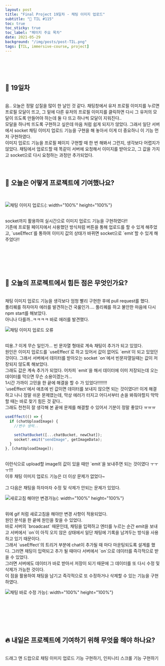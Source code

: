 ```yaml
---
layout: post
title: "Final Project 19일차 - 채팅 이미지 업로드"
subtitle: "📅 TIL #115"
toc: true
toc_sticky: true
toc_label: "페이지 주요 목차"
date: 2021-05-29
background: "/img/posts/post-TIL.png"
tags: [TIL, immersive-course, project]
---
```


<br/>
<br/>
<br/>

## 🔔 19일차

<br/>
음.. 오늘은 정말 삽질을 많이 한 날인 것 같다. 채팅창에서 유저 프로필 이미지를 누르면 프로필 모달이 뜨고, 그 밑에 다른 유저의 프로필 이미지를 클릭하면 다시 그 유저의 모달이 뜨도록 만들어야 하는데 둘 다 뜨고 하나씩 모달이 지워진다..

<br/>
모달을 하나씩 뜨도록 구현하고 싶은데 마음 처럼 쉽게 되지가 않았다. 그래서 일단 서버에서 socket 채팅 이미지 업로드 기능을 구현을 해 놓아서 이게 더 중요하니 이 기능 먼저 구현하였다.

<br/>
이미지 업로드 기능을 프로필 페이지 구현할 때 한 번 해봐서 그런지, 생각보다 어렵지가 않았다. 채팅에서 업로드할 때 똑같이 서버에 요청해서 이미지를 받아오고, 그 값을 가지고 socket으로 다시 요청하는 과정만 추가되었다.

<br/>
<br/>
<br/>

## 💪 오늘은 어떻게 프로젝트에 기여했나요?

<br/>

![채팅 이미지 업로드](https://user-images.githubusercontent.com/75570915/120073371-f3bf5580-c0d2-11eb-96a7-45d8ba57ad2b.gif){: width="100%" height="100%"}

<br/>
socket까지 활용하여 실시간으로 이미지 업로드 기능을 구현하였다!!

<br/>
기존에 프로필 페이지에서 사용했던 방식처럼 버튼을 통해 업로드를 할 수 있게 해주었고, `useEffect`를 통하여 이미지 값의 상태가 바뀌면 socket으로 `emit`할 수 있게 해주었다!!

<br/>
<br/>
<br/>
<br/>
<br/>
<br/>

## 🤔 오늘의 프로젝트에서 힘든 점은 무엇인가요?

<br/>
채팅 이미지 업로드 기능을 생각보다 엄청 빨리 구현한 후에 pull request를 했다.

<br/>
풀리퀘를 하자마자 에러를 발견하는건 국룰인가.... 풀리퀘를 하고 불안한 마음에 다시 npm start를 해보았다.

<br/>
아니나 다를까..ㅋㅋㅋㅋ 바로 에러를 발견했다.

<br/>

![채팅 이미지 업로드 오류](https://user-images.githubusercontent.com/75570915/120071029-421b2700-c0c8-11eb-9ab8-ff7bf4bdc2e5.png)

<br/>
띠용..? 이게 무슨 일인가... 빈 문자열 형태로 계속 채팅이 추가가 되고 있었다.

<br/>
원인은 이미지 업로드를 `useEffect`로 하고 있어서 값이 없어도 `emit`이 되고 있었던 것이다. 그래서 서버에서 데이터를 받아오는 socket `on`에서 빈문자열일때는 값이 저장되지 않도록 해보았다.

<br/>
그래도 값은 계속 추가가 되었다. 어차피 `emit`을 해서 데이터에 이미 저장되는데 오는 데이터를 막으면 무슨 소용이겠는가...

<br/>
1시간 가까이 고민을 한 끝에 해결을 할 수 가 있었다!!!!!!!!

<br/>
`useEffect`에서 애초에 빈 값이면 데이터를 보내지 않으면 되는 것이였다!! 이게 해결하고 나니 정말 쉬운 문제였는데, 막상 에러가 터지고 어디서부터 손을 봐줘야할지 막막할 때는 바로 찾기 힘든 것 같다..

<br/>
그래도 천천히 잘 생각해 본 끝에 문제를 해결할 수 있어서 기분이 정말 좋았다 ㅠㅠㅠ

<br/>

```js
useEffect(() => {
  if (chatUploadImage) {
    //변수 생략..

    setChatBucket([...chatBucket, newChat]);
    socket?.emit("sendImage", getImageData);
  }
}, [chatUploadImage]);
```

<br/>
이런식으로 upload할 image의 값이 있을 때만 `emit`을 보내주면 되는 것이였다 ㅜㅜㅜ!!!

<br/>
이후 채팅 이미지 업로드 기능은 더 이상 문제가 없었다~

<br/>
<br/>
그 다음은 채팅을 하자마자 수정 및 삭제가 안되는 문제가 있었다.

<br/>

![새로고침 해야만 변경가능](https://user-images.githubusercontent.com/75570915/120073375-f5891900-c0d2-11eb-9369-39e638bda296.gif){: width="100%" height="100%"}

<br/>
위에 gif 처럼 새로고침을 해야만 변경 사항이 적용되었다.

<br/>
원인 분석을 한 끝에 원인을 찾을 수 있었다.

<br/>
바로 서버의 `broadcast` 때문인데, 채팅을 입력하고 엔터를 누르는 순간 emit을 보내고 서버에서 `on`이 아직 오지 않은 상태에서 일단 채팅에 기록을 남겨두는 방식을 사용하고 있기 때문이다.

<br/>
그래서 `useEffect`의 트리거 부분에 chat이 추가될 때 마다 마운팅되도록 설계를 했다. 그러면 채팅이 입력되고 추가 될 때마다 서버에서 `on`으로 데이터를 즉각적으로 받을 수 있었다.

<br/>
그러면 서버에도 데이터가 바로 받아서 저장이 되기 때문에 그 데이터를 또 다시 수정 및 삭제가 가능한 것이다.

<br/>
이 점을 활용하여 채팅을 남기고 즉각적으로 또 수정하거나 삭제할 수 있는 기능을 구현하였다.

<br/>

![채팅 바로 수정 가능](https://user-images.githubusercontent.com/75570915/120073379-f7eb7300-c0d2-11eb-9399-fe5b1596c9b2.gif){: width="100%" height="100%"}

<br/>
<br/>
<br/>
<br/>
<br/>

## 🔥 내일은 프로젝트에 기여하기 위해 무엇을 해야 하나요?

<br/>
드래그 앤 드랍으로 채팅 이미지 업로드 기능 구현하기, 인피니티 스크롤 기능 구현하기

<br/>
<br/>
<br/>
<br/>
<br/>
<br/>

